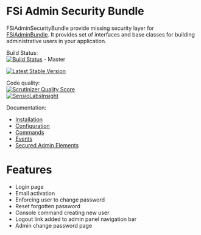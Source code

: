 # FSi Admin Security Bundle

FSiAdminSecurityBundle provide missing security layer for [FSiAdminBundle](https://github.com/fsi-open/admin-bundle).
It provides set of interfaces and base classes for building administrative users in your application.

Build Status:  
[![Build Status](https://travis-ci.org/fsi-open/admin-security-bundle.png?branch=master)](https://travis-ci.org/fsi-open/admin-security-bundle) - Master

[![Latest Stable Version](https://poser.pugx.org/fsi/admin-security-bundle/v/stable.png)](https://packagist.org/packages/fsi/admin-security-bundle)

Code quality:  
[![Scrutinizer Quality Score](https://scrutinizer-ci.com/g/fsi-open/admin-security-bundle/badges/quality-score.png?s=ce9af6e82e14df01fe992acb52666fcb1b34e23f)](https://scrutinizer-ci.com/g/fsi-open/admin-security-bundle/)  
[![SensioLabsInsight](https://insight.sensiolabs.com/projects/fadce112-e534-4259-ba83-a8bdf0631201/mini.png)](https://insight.sensiolabs.com/projects/fadce112-e534-4259-ba83-a8bdf0631201)

Documentation:

- [Installation](Resources/doc/installation.md)
- [Configuration](Resources/doc/configuration.md)
- [Commands](Resources/doc/commands.md)
- [Events](Resources/doc/events.md)
- [Secured Admin Elements](Resources/doc/secured_admin_elements.md)

# Features

* Login page
* Email activation
* Enforcing user to change password 
* Reset forgotten password
* Console command creating new user
* Logout link added to admin panel navigation bar
* Admin change password page
